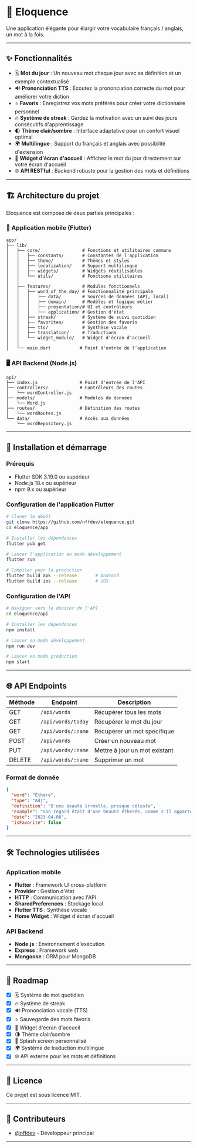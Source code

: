# 📖 Eloquence

Une application élégante pour élargir votre vocabulaire français / anglais, un mot à la fois.

---

## ✨ Fonctionnalités

- 🗓️ **Mot du jour** : Un nouveau mot chaque jour avec sa définition et un exemple contextualisé
- 🔊 **Prononciation TTS** : Écoutez la prononciation correcte du mot pour améliorer votre diction
- ⭐ **Favoris** : Enregistrez vos mots préférés pour créer votre dictionnaire personnel
- 🔥 **Système de streak** : Gardez la motivation avec un suivi des jours consécutifs d'apprentissage
- 🌓 **Thème clair/sombre** : Interface adaptative pour un confort visuel optimal
- 🌍 **Multilingue** : Support du français et anglais avec possibilité d'extension
- 📱 **Widget d'écran d'accueil** : Affichez le mot du jour directement sur votre écran d'accueil
- 🌐 **API RESTful** : Backend robuste pour la gestion des mots et définitions

---

## 🏗️ Architecture du projet

Eloquence est composé de deux parties principales :

### 📱 Application mobile (Flutter)

```
app/
├── lib/
│   ├── core/                # Fonctions et utilitaires communs
│   │   ├── constants/       # Constantes de l'application
│   │   ├── theme/           # Thèmes et styles
│   │   ├── localization/    # Support multilingue
│   │   ├── widgets/         # Widgets réutilisables
│   │   └── utils/           # Fonctions utilitaires
│   │
│   ├── features/            # Modules fonctionnels
│   │   ├── word_of_the_day/ # Fonctionnalité principale
│   │   │   ├── data/        # Sources de données (API, local)
│   │   │   ├── domain/      # Modèles et logique métier
│   │   │   ├── presentation/# UI et contrôleurs
│   │   │   └── application/ # Gestion d'état
│   │   ├── streak/          # Système de suivi quotidien
│   │   ├── favorites/       # Gestion des favoris
│   │   ├── tts/             # Synthèse vocale
│   │   ├── translation/     # Traductions
│   │   └── widget_module/   # Widget d'écran d'accueil
│   │
│   └── main.dart           # Point d'entrée de l'application
```

### 🖥️ API Backend (Node.js)

```
api/
├── index.js                # Point d'entrée de l'API
├── controllers/            # Contrôleurs des routes
│   └── wordController.js
├── models/                 # Modèles de données
│   └── Word.js
├── routes/                 # Définition des routes
│   └── wordRoutes.js
└── data/                   # Accès aux données
    └── wordRepository.js
```

---

## 🚀 Installation et démarrage

### Prérequis

- Flutter SDK 3.19.0 ou supérieur
- Node.js 18.x ou supérieur
- npm 9.x ou supérieur

### Configuration de l'application Flutter

```bash
# Cloner le dépôt
git clone https://github.com/nffdev/eloquence.git
cd eloquence/app

# Installer les dépendances
flutter pub get

# Lancer l'application en mode développement
flutter run

# Compiler pour la production
flutter build apk --release       # Android
flutter build ios --release       # iOS
```

### Configuration de l'API

```bash
# Naviguer vers le dossier de l'API
cd eloquence/api

# Installer les dépendances
npm install

# Lancer en mode développement
npm run dev

# Lancer en mode production
npm start
```

---

## 🌐 API Endpoints

| Méthode | Endpoint | Description |
|---------|----------|-------------|
| GET | `/api/words` | Récupérer tous les mots |
| GET | `/api/words/today` | Récupérer le mot du jour |
| GET | `/api/words/:name` | Récupérer un mot spécifique |
| POST | `/api/words` | Créer un nouveau mot |
| PUT | `/api/words/:name` | Mettre à jour un mot existant |
| DELETE | `/api/words/:name` | Supprimer un mot |

### Format de donnée

```json
{
  "word": "Éthéré",
  "type": "Adj",
  "definition": "D'une beauté irréelle, presque céleste",
  "example": "Son regard était d'une beauté éthérée, comme s'il appartenait à un rêve.",
  "date": "2023-04-06",
  "isFavorite": false
}
```

---

## 🛠️ Technologies utilisées

### Application mobile
- **Flutter** : Framework UI cross-platform
- **Provider** : Gestion d'état
- **HTTP** : Communication avec l'API
- **SharedPreferences** : Stockage local
- **Flutter TTS** : Synthèse vocale
- **Home Widget** : Widget d'écran d'accueil

### API Backend
- **Node.js** : Environnement d'exécution
- **Express** : Framework web
- **Mongoose** : ORM pour MongoDB

---

## 🔮 Roadmap

- [x] 🗓️ Système de mot quotidien
- [x] 🔥 Système de streak
- [x] 🔊 Prononciation vocale (TTS)
- [x] ⭐ Sauvegarde des mots favoris
- [x] 📱 Widget d'écran d'accueil
- [x] 🌗 Thème clair/sombre
- [x] 🚀 Splash screen personnalisé
- [x] 🌍 Système de traduction multilingue
- [x] 🌐 API externe pour les mots et définitions

---

## 📄 Licence

Ce projet est sous licence MIT.

---

## 👥 Contributeurs

- [@nffdev](https://github.com/nffdev) - Développeur principal

---
